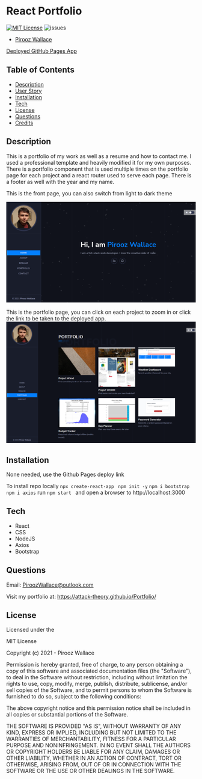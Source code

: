 # React Portfolio

[![MIT License](https://img.shields.io/badge/license-MIT-blue.svg)](#license) 
![issues](https://img.shields.io/github/issues/alexbachicha/WORM)

* [Pirooz Wallace](https://github.com/attack-theoRy)

[Deployed GitHub Pages App](https://attack-theory.github.io/react-portfolio/)




## Table of Contents
* [Description](#description)
* [User Story](#user-story)
* [Installation](#installation)
* [Tech](#tech)
* [License](#license)
* [Questions](#Questions)
* [Credits](#Credits)

## Description

This is a portfolio of my work as well as a resume and how to contact me. I used a professional template and heavily modified it for my own purposes. There is a portfolio component that is used multiple times on the portfolio page for each project and a react router used to serve each page. There is a footer as well with the year and my name.

This is the front page, you can also switch from light to dark theme

![Front Page](sample1.png)


This is the portfolio page, you can click on each project to zoom in or click the link to be taken to the deployed app.
![Portfolio](sample2.png)


## Installation

None needed, use the Github Pages deploy link

To install repo locally
` npx create-react-app ` 
` npm init -y`
` npm i bootstrap `
` npm i axios `
run `npm start ` and open a browser to http://localhost:3000


## Tech

* React
* CSS
* NodeJS
* Axios
* Bootstrap

## Questions

Email: PiroozWallace@outlook.com
 
Visit my portfolio at: https://attack-theory.github.io/Portfolio/


## License 

Licensed under the 

MIT License

Copyright (c) 2021 - Pirooz Wallace

Permission is hereby granted, free of charge, to any person obtaining a copy
of this software and associated documentation files (the "Software"), to deal
in the Software without restriction, including without limitation the rights
to use, copy, modify, merge, publish, distribute, sublicense, and/or sell
copies of the Software, and to permit persons to whom the Software is
furnished to do so, subject to the following conditions:

The above copyright notice and this permission notice shall be included in all
copies or substantial portions of the Software.

THE SOFTWARE IS PROVIDED "AS IS", WITHOUT WARRANTY OF ANY KIND, EXPRESS OR
IMPLIED, INCLUDING BUT NOT LIMITED TO THE WARRANTIES OF MERCHANTABILITY,
FITNESS FOR A PARTICULAR PURPOSE AND NONINFRINGEMENT. IN NO EVENT SHALL THE
AUTHORS OR COPYRIGHT HOLDERS BE LIABLE FOR ANY CLAIM, DAMAGES OR OTHER
LIABILITY, WHETHER IN AN ACTION OF CONTRACT, TORT OR OTHERWISE, ARISING FROM,
OUT OF OR IN CONNECTION WITH THE SOFTWARE OR THE USE OR OTHER DEALINGS IN THE
SOFTWARE.
